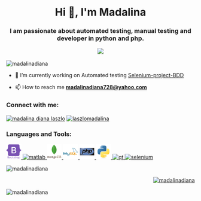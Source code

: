 <h1 align="center">Hi 👋, I'm Madalina</h1>
<h3 align="center">I am passionate about automated testing, manual testing and developer in python and php.</h3>
<p align='center'>
  <a href="#"><img src="https://user-images.githubusercontent.com/48148610/188321166-7efcd148-9095-4fc6-972b-8b15f86c4474.png" width="250"></a>
</p>
<p align="left"> <img src="https://komarev.com/ghpvc/?username=madalinadiana&label=Profile%20views&color=0e75b6&style=flat" alt="madalinadiana" /> </p>

- 🔭 I’m currently working on Automated testing [Selenium-project-BDD](https://github.com/MadalinaDiana/Selenium-project-BDD)

- 📫 How to reach me **madalinadiana728@yahoo.com**

<h3 align="left">Connect with me:</h3>
<p align="left">
<a href="https://linkedin.com/in/madalina diana laszlo" target="blank"><img align="center" src="https://raw.githubusercontent.com/rahuldkjain/github-profile-readme-generator/master/src/images/icons/Social/linked-in-alt.svg" alt="madalina diana laszlo" height="30" width="40" /></a>
<a href="https://instagram.com/laszlomadalina" target="blank"><img align="center" src="https://raw.githubusercontent.com/rahuldkjain/github-profile-readme-generator/master/src/images/icons/Social/instagram.svg" alt="laszlomadalina" height="30" width="40" /></a>
</p>

<h3 align="left">Languages and Tools:</h3>
<p align="left"> <a href="https://getbootstrap.com" target="_blank" rel="noreferrer"> <img src="https://raw.githubusercontent.com/devicons/devicon/master/icons/bootstrap/bootstrap-plain-wordmark.svg" alt="bootstrap" width="40" height="40"/> </a> <a href="https://www.mathworks.com/" target="_blank" rel="noreferrer"> <img src="https://upload.wikimedia.org/wikipedia/commons/2/21/Matlab_Logo.png" alt="matlab" width="40" height="40"/> </a> <a href="https://www.mongodb.com/" target="_blank" rel="noreferrer"> <img src="https://raw.githubusercontent.com/devicons/devicon/master/icons/mongodb/mongodb-original-wordmark.svg" alt="mongodb" width="40" height="40"/> </a> <a href="https://www.mysql.com/" target="_blank" rel="noreferrer"> <img src="https://raw.githubusercontent.com/devicons/devicon/master/icons/mysql/mysql-original-wordmark.svg" alt="mysql" width="40" height="40"/> </a> <a href="https://www.php.net" target="_blank" rel="noreferrer"> <img src="https://raw.githubusercontent.com/devicons/devicon/master/icons/php/php-original.svg" alt="php" width="40" height="40"/> </a> <a href="https://www.python.org" target="_blank" rel="noreferrer"> <img src="https://raw.githubusercontent.com/devicons/devicon/master/icons/python/python-original.svg" alt="python" width="40" height="40"/> </a> <a href="https://www.qt.io/" target="_blank" rel="noreferrer"> <img src="https://upload.wikimedia.org/wikipedia/commons/0/0b/Qt_logo_2016.svg" alt="qt" width="40" height="40"/> </a> <a href="https://www.selenium.dev" target="_blank" rel="noreferrer"> <img src="https://raw.githubusercontent.com/detain/svg-logos/780f25886640cef088af994181646db2f6b1a3f8/svg/selenium-logo.svg" alt="selenium" width="40" height="40"/> </a> </p>

<p><img align="left" src="https://github-readme-stats.vercel.app/api/top-langs?username=madalinadiana&show_icons=true&locale=en&layout=compact" alt="madalinadiana" />&nbsp;</p> <p align="right"> <a href="https://github.com/ryo-ma/github-profile-trophy"><img src="https://github-profile-trophy.vercel.app/?username=madalinadiana" alt="madalinadiana" /></a> </p>
  <p>
  <img align="center" src="https://github-readme-stats.vercel.app/api?username=madalinadiana&show_icons=true&locale=en" alt="madalinadiana" /></p>

